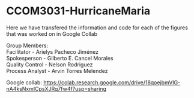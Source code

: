 # CCOM3031-HurricaneMaria

Here we have transfered the information and code for each of the figures that was worked on in Google Collab


Group Members: <br/>
Facilitator - Arielys Pacheco Jiménez <br/>
Spokesperson - Gilberto E. Cancel Morales <br/>
Quality Control - Nelson Rodriguez <br/>
Process Analyst - Arvin Torres Melendez <br/>


Google collab: https://colab.research.google.com/drive/18qoejbmVIG-nA4ksNxmICpsXJRq7fw4f?usp=sharing
